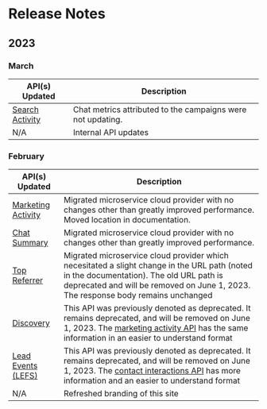 # Release Notes

## 2023
### March
|API(s) Updated|Description|
|---|---|
|[Search Activity](#search_campaign_metrics)|Chat metrics attributed to the campaigns were not updating. |
|N/A|Internal API updates |


### February

|API(s) Updated|Description|
|---|---|
|[Marketing Activity](#marketing_activity)|Migrated microservice cloud provider with no changes other than greatly improved performance.  Moved location in documentation. |
|[Chat Summary](#chat_summary) |Migrated microservice cloud provider with no changes other than greatly improved performance.|
|[Top Referrer](#top_referrer)|Migrated microservice cloud provider which necesitated a slight change in the URL path (noted in the documentation).  The old URL path is deprecated and will be removed on June 1, 2023.  The response body remains unchanged|
|[Discovery](#deprecated-apis-discovery)|This API was previously denoted as deprecated.  It remains deprecated, and will be removed on June 1, 2023.  The [marketing activity API](#marketing_activity) has the same information in an easier to understand format |
|[Lead Events (LEFS)](#deprecated-apis-lead-events) |This API was previously denoted as deprecated.  It remains deprecated, and will be removed on June 1, 2023.  The [contact interactions API](#lead-info-apis-webhooks-contacts-lead-apis-contact-interactions-leads) has more information and an easier to understand format |
|N/A|Refreshed branding of this site|
